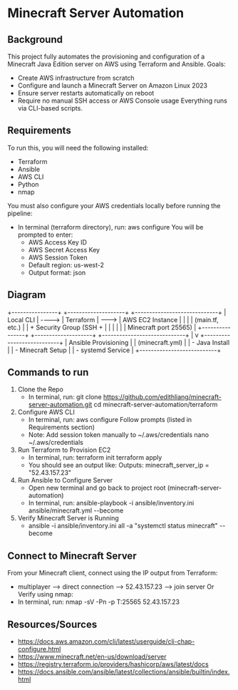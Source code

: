 # Minecraft Server Automation

## Background

This project fully automates the provisioning and configuration of a Minecraft Java Edition server on AWS using Terraform and Ansible. Goals:
- Create AWS infrastructure from scratch
- Configure and launch a Minecraft Server on Amazon Linux 2023
- Ensure server restarts automatically on reboot
- Require no manual SSH access or AWS Console usage
Everything runs via CLI-based scripts. 

## Requirements

To run this, you will need the following installed:
- Terraform
- Ansible
- AWS CLI
- Python 
- nmap

You must also configure your AWS credentials locally before running the pipeline:
- In terminal (terraform directory), run:
    aws configure
  You will be prompted to enter:
    - AWS Access Key ID
    - AWS Secret Access Key
    - AWS Session Token
    - Default region: us-west-2
    - Output format: json
    
## Diagram
+----------------+       +--------------------+       +-----------------------------+
|   Local CLI    | ----> |   Terraform        | --->  |   AWS EC2 Instance          |
|                |       |   (main.tf, etc.)  |       |   + Security Group (SSH +   |
|                |       |                    |       |     Minecraft port 25565)   |
+----------------+       +--------------------+       +-----------------------------+
                                                              |
                                                              v
                                                  +---------------------------+
                                                  |  Ansible Provisioning     |
                                                  |  (minecraft.yml)          |
                                                  |  - Java Install           |
                                                  |  - Minecraft Setup        |
                                                  |  - systemd Service        |
                                                  +---------------------------+

## Commands to run

1. Clone the Repo
    - In terminal, run:
        git clone https://github.com/edithliang/minecraft-server-automation.git
        cd minecraft-server-automation/terraform
2. Configure AWS CLI
    - In terminal, run:
        aws configure
      Follow prompts (listed in Requirements section)
    - Note: Add session token manually to ~/.aws/credentials
        nano ~/.aws/credentials
3. Run Terraform to Provision EC2
    - In terminal, run:
        terraform init
        terraform apply
    - You should see an output like:
        Outputs:
        minecraft_server_ip = "52.43.157.23"
4. Run Ansible to Configure Server
    - Open new terminal and go back to project root (minecraft-server-automation)
    - In terminal, run: 
        ansible-playbook -i ansible/inventory.ini ansible/minecraft.yml --become
5. Verify Minecraft Server is Running
    - ansible -i ansible/inventory.ini all -a "systemctl status minecraft" --become

## Connect to Minecraft Server

From your Minecraft client, connect using the IP output from Terraform:
- multiplayer --> direct connection --> 52.43.157.23 --> join server
Or Verify using nmap:
- In terminal, run:
    nmap -sV -Pn -p T:25565 52.43.157.23

## Resources/Sources
- https://docs.aws.amazon.com/cli/latest/userguide/cli-chap-configure.html
- https://www.minecraft.net/en-us/download/server
- https://registry.terraform.io/providers/hashicorp/aws/latest/docs
- https://docs.ansible.com/ansible/latest/collections/ansible/builtin/index.html